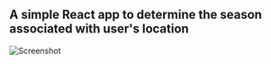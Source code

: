 ## A simple React app to determine the season associated with user's location

![Screenshot](../../blob/main/public/screenshot.png)
